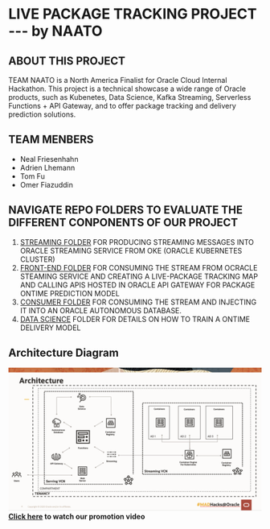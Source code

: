 # LIVE PACKAGE TRACKING PROJECT --- by NAATO


## ABOUT THIS PROJECT
TEAM NAATO is a North America Finalist  for Oracle Cloud Internal Hackathon. This project is a technical showcase a wide range of Oracle products, such as Kubenetes, Data Science, Kafka Streaming, Serverless Functions + API Gateway, and to offer package tracking and delivery prediction solutions. 

## TEAM MENBERS
- Neal Friesenhahn
- Adrien Lhemann
- Tom Fu
- Omer Fiazuddin

## NAVIGATE REPO FOLDERS TO EVALUATE THE DIFFERENT CONPONENTS OF OUR PROJECT

1. [STREAMING FOLDER](https://github.com/Owl-dy/DeliveryPrediction/tree/master/naato-streaming) FOR PRODUCING STREAMING MESSAGES INTO ORACLE STREAMING SERVICE FROM OKE (ORACLE KUBERNETES CLUSTER)
2. [FRONT-END FOLDER](https://github.com/Owl-dy/DeliveryPrediction/tree/master/naato-front-end) FOR CONSUMING THE STREAM FROM OCRACLE STEAMING SERVICE AND CREATING A LIVE-PACKAGE TRACKING MAP AND CALLING APIS HOSTED IN ORACLE API GATEWAY FOR PACKAGE ONTIME PREDICTION MODEL
3. [CONSUMER FOLDER](https://github.com/Owl-dy/DeliveryPrediction/tree/master/naato-consumer) FOR CONSUMING THE STREAM AND INJECTING IT INTO AN ORACLE AUTONOMOUS DATABASE. 
4. [DATA SCIENCE](https://github.com/Owl-dy/DeliveryPrediction/tree/master/naato-data-science) FOLDER FOR DETAILS ON HOW TO TRAIN A ONTIME DELIVERY MODEL

## Architecture Diagram
![alt text](Architecture.png)
**[Click here](https://objectstorage.us-ashburn-1.oraclecloud.com/n/id7bx2ebjouq/b/PublicBucket/o/Madhack_promo.mp4) to watch our promotion video**

